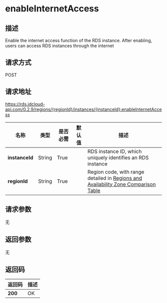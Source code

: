 # enableInternetAccess


## 描述
Enable the internet access function of the RDS instance. After enabling, users can access RDS instances through the internet

## 请求方式
POST

## 请求地址
https://rds.jdcloud-api.com/0.2.9/regions/{regionId}/instances/{instanceId}:enableInternetAccess

|名称|类型|是否必需|默认值|描述|
|---|---|---|---|---|
|**instanceId**|String|True| |RDS instance ID, which uniquely identifies an RDS instance|
|**regionId**|String|True| |Region code, with range detailed in [Regions and Availability Zone Comparison Table](../Enum-Definitions/Regions-AZ.md)|

## 请求参数
无


## 返回参数
无


## 返回码
|返回码|描述|
|---|---|
|**200**|OK|
